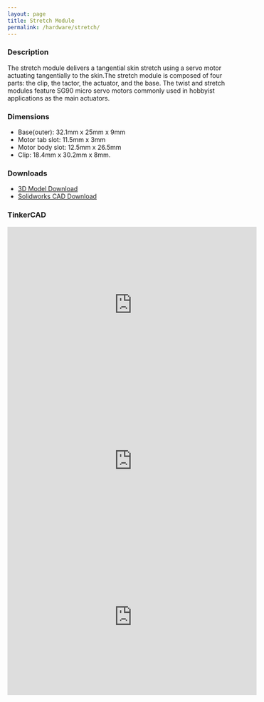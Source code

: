 ```yaml
---
layout: page
title: Stretch Module
permalink: /hardware/stretch/
---
```


### Description
The stretch module delivers a tangential skin stretch using a servo motor actuating tangentially to the skin.The stretch module is composed of four parts: the clip, the tactor, the actuator, and the base. The twist and stretch modules feature SG90 micro servo motors commonly used in hobbyist applications as the main actuators. 

### Dimensions
- Base(outer): 32.1mm x 25mm x 9mm 
- Motor tab slot: 11.5mm x 3mm 
- Motor body slot: 12.5mm x 26.5mm 
- Clip: 18.4mm x 30.2mm x 8mm.

  
### Downloads
- [3D Model Download](https://www.thingiverse.com/thing:4746724)
- [Solidworks CAD Download](https://rice.box.com/v/snaptics-stretch-module)

### TinkerCAD
<iframe width="560" height="350" src="https://www.tinkercad.com/embed/aVfyKW4TYQQ?editbtn=1" frameborder="0" marginwidth="0" marginheight="0" scrolling="no"></iframe>

<iframe width="560" height="350" src="https://www.tinkercad.com/embed/9LB9vYhabfk?editbtn=1" frameborder="0" marginwidth="0" marginheight="0" scrolling="no"></iframe>

<iframe width="560" height="350" src="https://www.tinkercad.com/embed/0lFN4ZdAuHj?editbtn=1" frameborder="0" marginwidth="0" marginheight="0" scrolling="no"></iframe>
